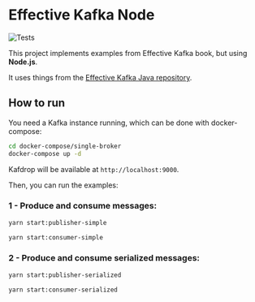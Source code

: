 # Effective Kafka Node

![Tests](https://github.com/mkrtchian/humble-object-pattern/workflows/Tests/badge.svg?branch=main)

This project implements examples from Effective Kafka book, but using **Node.js**.

It uses things from the [Effective Kafka Java repository](https://github.com/ekoutanov/effectivekafka).

## How to run

You need a Kafka instance running, which can be done with docker-compose:

```bash
cd docker-compose/single-broker
docker-compose up -d
```

Kafdrop will be available at `http://localhost:9000`.

Then, you can run the examples:

### 1 - Produce and consume messages:

```bash
yarn start:publisher-simple
```

```bash
yarn start:consumer-simple
```

### 2 - Produce and consume serialized messages:

```bash
yarn start:publisher-serialized
```

```bash
yarn start:consumer-serialized
```
